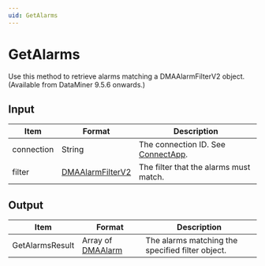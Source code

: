```yaml
---
uid: GetAlarms
---
```


# GetAlarms

Use this method to retrieve alarms matching a DMAAlarmFilterV2 object. (Available from DataMiner 9.5.6 onwards.)

## Input

| Item             | Format | Description                                                                                                  |
|------------------|--------|--------------------------------------------------------------------------------------------------------------|
| connection       | String | The connection ID. See [ConnectApp](xref:ConnectApp).                                                         |
| filter           | [DMAAlarmFilterV2](xref:DMAAlarmFilterV2)  | The filter that the alarms must match. |

## Output

| Item | Format | Description |
|--|--|--|
| GetAlarmsResult | Array of [DMAAlarm](xref:DMAAlarm) | The alarms matching the specified filter object. |
